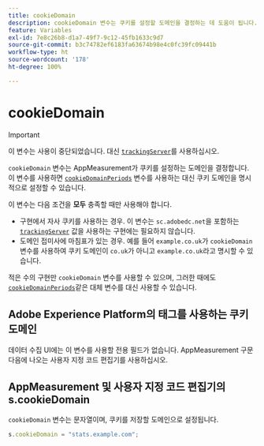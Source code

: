 ```yaml
---
title: cookieDomain
description: cookieDomain 변수는 쿠키를 설정할 도메인을 결정하는 데 도움이 됩니다.
feature: Variables
exl-id: 7e8c26b8-d1a7-49f7-9c12-45fb1633c9d7
source-git-commit: b3c74782ef6183fa63674b98e4c0fc39fc09441b
workflow-type: ht
source-wordcount: '178'
ht-degree: 100%

---
```


# cookieDomain

>[!IMPORTANT]
>
>이 변수는 사용이 중단되었습니다. 대신 [`trackingServer`](trackingserver.md)를 사용하십시오.

`cookieDomain` 변수는 AppMeasurement가 쿠키를 설정하는 도메인을 결정합니다. 이 변수를 사용하면 [`cookieDomainPeriods`](cookiedomainperiods.md) 변수를 사용하는 대신 쿠키 도메인을 명시적으로 설정할 수 있습니다.

이 변수는 다음 조건을 **모두** 충족할 때만 사용해야 합니다.

* 구현에서 자사 쿠키를 사용하는 경우. 이 변수는 `sc.adobedc.net`을 포함하는 [`trackingServer`](trackingserver.md) 값을 사용하는 구현에는 필요하지 않습니다.
* 도메인 접미사에 마침표가 있는 경우. 예를 들어 `example.co.uk`가 `cookieDomain` 변수를 사용하여 쿠키 도메인이 `co.uk`가 아니고 `example.co.uk`라고 명시할 수 있습니다.

적은 수의 구현만 `cookieDomain` 변수를 사용할 수 있으며, 그러한 때에도 [`cookieDomainPeriods`](cookiedomainperiods.md)같은 대체 변수를 대신 사용할 수 있습니다.

## Adobe Experience Platform의 태그를 사용하는 쿠키 도메인

데이터 수집 UI에는 이 변수를 사용할 전용 필드가 없습니다. AppMeasurement 구문 다음에 나오는 사용자 지정 코드 편집기를 사용하십시오.

## AppMeasurement 및 사용자 지정 코드 편집기의 s.cookieDomain

`cookieDomain` 변수는 문자열이며, 쿠키를 저장할 도메인으로 설정됩니다.

```js
s.cookieDomain = "stats.example.com";
```
